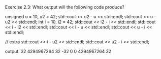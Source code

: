 Exercise 2.3:
What output will the following code produce?

unsigned u = 10, u2 = 42;
std::cout << u2 - u << std::endl;
std::cout << u - u2 << std::endl;
int i = 10, i2 = 42;
std::cout << i2 - i << std::endl;
std::cout << i - i2 << std::endl;
std::cout << i - u << std::endl;
std::cout << u - i << std::endl;

// extra
std::cout << i - u2 << std::endl;
std::cout << u2 - i << std::endl;

output:
32
4294967264
32
-32
0
0
4294967264
32

